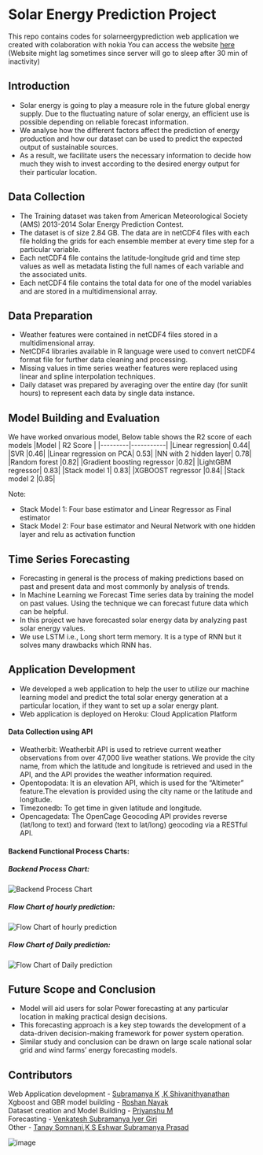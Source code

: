 # Solar Energy Prediction Project
This repo contains codes for solarneergyprediction web application we created with colaboration with nokia
You can access the website [here](https://solarenergyprediction.herokuapp.com/)
(Website might lag sometimes since server will go to sleep after 30 min of inactivity)
## Introduction
* Solar energy is going to play a measure role in the future global
energy supply. Due to the fluctuating nature of solar energy, an
efficient use is possible depending on reliable forecast information.
* We analyse how the different factors affect the prediction of energy
production and how our dataset can be used to predict the expected
output of sustainable sources.
* As a result, we facilitate users the necessary information to decide
how much they wish to invest according to the desired energy output
for their particular location.
## Data Collection
* The Training dataset was taken from American Meteorological
Society (AMS) 2013-2014 Solar Energy Prediction Contest.
* The dataset is of size 2.84 GB. The data are in netCDF4 files with
each file holding the grids for each ensemble member at every time
step for a particular variable.
* Each netCDF4 file contains the latitude-longitude grid and time step
values as well as metadata listing the full names of each variable and
the associated units.
* Each netCDF4 file contains the total data for one of the model
variables and are stored in a multidimensional array.
## Data Preparation
* Weather features were contained in netCDF4 files stored in a
multidimensional array.
* NetCDF4 libraries available in R language were used to convert
netCDF4 format file for further data cleaning and processing.
* Missing values in time series weather features were replaced using
linear and spline interpolation techniques.
* Daily dataset was prepared by averaging over the entire day (for sunlit
hours) to represent each data by single data instance.
## Model Building and Evaluation
We have worked onvarious model, Below table shows the R2 score of each models
|Model    | R2 Score  |
|---------|-----------|
|Linear regression| 0.44|
|SVR |0.46|
|Linear regression on PCA| 0.53|
|NN with 2 hidden layer| 0.78|
|Random forest |0.82|
|Gradient boosting regressor |0.82|
|LightGBM regressor| 0.83|
|Stack model 1| 0.83|
|XGBOOST regressor |0.84|
|Stack model 2 |0.85|

Note:
* Stack Model 1: Four base estimator and Linear Regressor as Final estimator
* Stack Model 2: Four base estimator and Neural Network with one hidden layer and relu as
activation function
## Time Series Forecasting
* Forecasting in general is the process of making predictions based on
past and present data and most commonly by analysis of trends.
* In Machine Learning we Forecast Time series data by training the
model on past values. Using the technique we can forecast future
data which can be helpful.
* In this project we have forecasted solar energy data by analyzing past
solar energy values.
* We use LSTM i.e., Long short term memory. It is a type of RNN but
it solves many drawbacks which RNN has.
## Application Development
* We developed a web application to help the user to utilize our
machine learning model and predict the total solar energy generation
at a particular location, if they want to set up a solar energy plant.
* Web application is deployed on Heroku: Cloud Application Platform
#### Data Collection using API
* Weatherbit: Weatherbit API is used to retrieve current weather
observations from over 47,000 live weather stations. We provide the
city name, from which the latitude and longitude is retrieved and used
in the API, and the API provides the weather information required.
* Opentopodata: It is an elevation API, which is used for the
“Altimeter” feature.The elevation is provided using the city name or
the latitude and longitude.
* Timezonedb: To get time in given latitude and longitude.
* Opencagedata: The OpenCage Geocoding API provides reverse
(lat/long to text) and forward (text to lat/long) geocoding via a
RESTful API.
#### Backend Functional Process Charts:
##### Backend Process Chart:
![Backend Process Chart](https://user-images.githubusercontent.com/64394655/146876197-bfd299f0-6e7c-4340-a71d-18a047e3a4d4.png)
##### Flow Chart of hourly prediction:
![Flow Chart of hourly prediction](https://user-images.githubusercontent.com/64394655/146876309-c42a626d-44d2-4a9b-8c98-84854560bdf4.png)
##### Flow Chart of Daily prediction:
![Flow Chart of Daily prediction](https://user-images.githubusercontent.com/64394655/146876382-242acca3-0712-4dde-bb75-666acfa520f4.png)
## Future Scope and Conclusion
* Model will aid users for solar Power forecasting at any particular
location in making practical design decisions.
* This forecasting approach is a key step towards the development of a
data-driven decision-making framework for power system operation.
* Similar study and conclusion can be drawn on large scale national
solar grid and wind farms’ energy forecasting models.
## Contributors
Web Application development - [Subramanya K](https://github.com/subramanyakrishna) ,[K Shivanithyanathan](https://github.com/shivanithyak)  
Xgboost and GBR model building - [Roshan Nayak](https://github.com/RosNayak)  
Dataset creation and Model Building - [Priyanshu M](https://github.com/priyanshu-m)  
Forecasting - [Venkatesh Subramanya Iyer Giri](https://github.com/vendroid7)  
Other - [Tanay Somnani](https://github.com/TanSom),[K S Eshwar Subramanya Prasad](https://github.com/EshSubP)

![image](https://user-images.githubusercontent.com/64394655/146876625-ea876c6b-f525-4259-9f9c-d0f4914e6e21.png)

